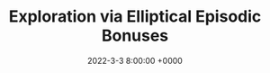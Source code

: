 ---
layout: post
title:  "Exploration via Elliptical Episodic Bonuses"
redirect_url: "https://e3bagent.github.io/"
date: 2022-3-3 8:00:00 +0000
---